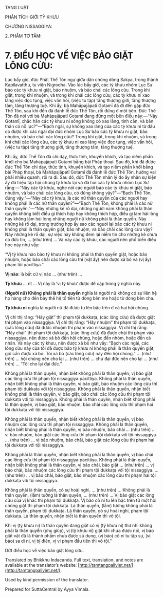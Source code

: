  

TẠNG LUẬT

PHÂN TÍCH GIỚI TỲ KHƯU

CHƯƠNG NISSAGGIYA:

2\. PHẨM TƠ TẰM:

# 7\. ĐIỀU HỌC VỀ VIỆC BẢO GIẶT LÔNG CỪU:

Lúc bấy giờ, đức Phật Thế Tôn ngự giữa dân chúng dòng Sakya, trong thành Kapilavatthu, tu viện Nigrodha. Vào lúc bấy giờ, các tỳ khưu nhóm Lục Sư bảo các tỳ khưu ni giặt, bảo nhuộm, và bảo chải các lông cừu. Trong khi giặt, trong khi nhuộm, và trong khi chải các lông cừu, các tỳ khưu ni xao lãng việc đọc tụng, việc vấn hỏi, (việc tu tập) tăng thượng giới, tăng thượng tâm, tăng thượng tuệ. Khi ấy, bà Mahāpajāpatī Gotamī đã đi đến gặp đức Thế Tôn, sau khi đến đã đảnh lễ đức Thế Tôn, rồi đứng ở một bên. Đức Thế Tôn đã nói với bà Mahāpajāpatī Gotamī đang đứng một bên điều này:—“Này Gotamī, chắc hẳn các tỳ khưu ni sống không có xao lãng, tinh cần, và bản thân có nỗ lực?”—“Bạch ngài, sự không xao lãng của các tỳ khưu ni từ đâu có được khi các ngài đại đức nhóm Lục Sư bảo các tỳ khưu ni giặt, bảo nhuộm, và bảo chải các lông cừu? Trong khi giặt, trong khi nhuộm, và trong khi chải các lông cừu, các tỳ khưu ni xao lãng việc đọc tụng, việc vấn hỏi, (việc tu tập) tăng thượng giới, tăng thượng tâm, tăng thượng tuệ.

Khi ấy, đức Thế Tôn đã chỉ dạy, thức tỉnh, khuyến khích, và tạo niềm phấn khởi cho bà Mahāpajāpatī Gotamī bằng bài Pháp thoại. Sau đó, khi đã được đức Thế Tôn chỉ dạy, thức tỉnh, khuyến khích, và tạo niềm phấn khởi bằng bài Pháp thoại, bà Mahāpajāpatī Gotamī đã đảnh lễ đức Thế Tôn, hướng vai phải nhiễu quanh, rồi ra đi. Sau đó, đức Thế Tôn nhân lý do ấy nhân sự kiện ấy đã triệu tập hội chúng tỳ khưu lại và đã hỏi các tỳ khưu nhóm Lục Sư rằng:—“Này các tỳ khưu, nghe nói các ngươi bảo các tỳ khưu ni giặt, bảo nhuộm, và bảo chải các lông cừu, có đúng không vậy?”—“Bạch Thế Tôn, đúng vậy.”—“Này các tỳ khưu, là các nữ thân quyến của các ngươi hay không phải là các nữ thân quyến?”—“Bạch Thế Tôn, không phải là các nữ thân quyến.”—“Này những kẻ rồ dại, những người nam không phải là thân quyến không biết điều gì thích hợp hay không thích hợp, điều gì làm hài lòng hay không làm hài lòng những người nữ không phải là thân quyến. Này những kẻ rồ dại, trong trường hợp ấy sao các ngươi lại bảo các tỳ khưu ni không phải là thân quyến giặt, bảo nhuộm, và bảo chải các lông cừu vậy? Này những kẻ rồ dại, sự việc này không đem lại niềm tin cho những kẻ chưa có đức tin, … (như trên) … Và này các tỳ khưu, các ngươi nên phổ biến điều học này như vầy:

“Vị tỳ khưu nào bảo tỳ khưu ni không phải là thân quyến giặt, hoặc bảo nhuộm, hoặc bảo chải các lông cừu thì (vật ấy) nên được xả bỏ và (vị ấy) phạm tội pācittiya.”

**Vị nào**: là bất cứ vị nào … (như trên) …

**Tỳ khưu** … nt … Vị này là ‘vị tỳ khưu’ được đề cập trong ý nghĩa này.

**(Người nữ) Không phải là thân quyến** nghĩa là người nữ không có sự liên hệ họ hàng cho đến bảy thế hệ tổ tiên từ dòng bên mẹ hoặc từ dòng bên cha.

**Tỳ khưu ni** nghĩa là người nữ đã được tu lên bậc trên ở cả hai hội chúng.

Vị chỉ thị rằng: “Hãy giặt” thì phạm tội dukkaṭa, (các lông cừu) đã được giặt thì phạm vào nissaggiya. Vị chỉ thị rằng: “Hãy nhuộm” thì phạm tội dukkaṭa, (các lông cừu) đã được nhuộm thì phạm vào nissaggiya. Vị chỉ thị rằng: “Hãy chải” thì phạm tội dukkaṭa, (các lông cừu) đã được chải thì phạm vào nissaggiya, nên được xả bỏ đến hội chúng, hoặc đến nhóm, hoặc đến cá nhân. Và này các tỳ khưu, nên được xả bỏ như vầy: “Bạch các ngài, các lông cừu này của tôi đã được bảo tỳ khưu ni không phải là thân quyến giặt, giờ cần được xả bỏ. Tôi xả bỏ (các lông cừu) này đến hội chúng.” … (như trên) … hội chúng nên cho lại … (như trên) … chư đại đức nên cho lại … (như trên) … “Tôi cho lại đại đức.”

Không phải là thân quyến, nhận biết không phải là thân quyến, vị bảo giặt các lông cừu thì phạm tội nissaggiya pācittiya. Không phải là thân quyến, nhận biết không phải là thân quyến, vị bảo giặt, bảo nhuộm các lông cừu thì phạm tội dukkaṭa với tội nissaggiya. Không phải là thân quyến, nhận biết không phải là thân quyến, vị bảo giặt, bảo chải các lông cừu thì phạm tội dukkaṭa với tội nissaggiya. Không phải là thân quyến, nhận biết không phải là thân quyến, vị bảo giặt, bảo nhuộm, bảo chải các lông cừu thì phạm hai tội dukkaṭa với tội nissaggiya.

Không phải là thân quyến, nhận biết không phải là thân quyến, vị bảo nhuộm các lông cừu thì phạm tội nissaggiya. Không phải là thân quyến, nhận biết không phải là thân quyến, vị bảo nhuộm, bảo chải … (như trên) … vị bảo nhuộm, bảo giặt các lông cừu thì phạm tội dukkaṭa với tội nissaggiya. … (như trên) … vị bảo nhuộm, bảo chải, bảo giặt các lông cừu thì phạm hai tội dukkaṭa với tội nissaggiya.

Không phải là thân quyến, nhận biết không phải là thân quyến, vị bảo chải các lông cừu thì phạm tội nissaggiya pācittiya. Không phải là thân quyến, nhận biết không phải là thân quyến, vị bảo chải, bảo giặt … (như trên) … vị bảo chải, bảo nhuộm các lông cừu thì phạm tội dukkaṭa với tội nissaggiya. … (như trên) … vị bảo chải, bảo giặt, bảo nhuộm các lông cừu thì phạm hai tội dukkaṭa với tội nissaggiya.

Không phải là thân quyến, có sự hoài nghi, … (như trên) … Không phải là thân quyến, (lầm) tưởng là thân quyến, … (như trên) … Vị bảo giặt các lông cừu của vị khác thì phạm tội dukkaṭa. Vị bảo cô ni tu lên bậc trên từ một hội chúng giặt thì phạm tội dukkaṭa. Là thân quyến, (lầm) tưởng không phải là thân quyến, phạm tội dukkaṭa. Là thân quyến, có sự hoài nghi, phạm tội dukkaṭa. Là thân quyến, nhận biết là thân quyến thì vô tội.

Khi vị (tỳ khưu ni) là thân quyến đang giặt có vị (tỳ khưu ni) thứ nhì không phải là thân quyến (phụ giúp), vị (tỳ khưu ni) giặt khi chưa được nói, vị bảo giặt vật đã là thành phẩm chưa được sử dụng, (vị bảo) cô ni tu tập sự, (vị bảo) sa di ni, vị bị điên, vị vi phạm đầu tiên thì vô tội.”

Dứt điều học về việc bảo giặt lông cừu.

Translated by Bhikkhu Indacanda. Full text, translation, and notes are available at the translator’s website: [http://tamtangpaliviet.net/](http://tamtangpaliviet.net/).

Used by kind permission of the translator.

Prepared for SuttaCentral by Ayya Vimala.